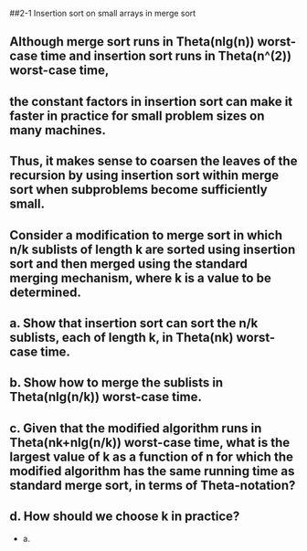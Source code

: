 ##2-1	Insertion sort on small arrays in merge sort
##	Although merge sort runs in Theta(nlg(n)) worst-case time and insertion sort runs in Theta(n^(2)) worst-case time, 
##	the constant factors in insertion sort can make it faster in practice for small problem sizes on many machines. 
##	Thus, it makes sense to **coarsen** the leaves of the recursion by using insertion sort within merge sort when subproblems become sufficiently small. 
##	Consider a modification to merge sort in which n/k sublists of length k are sorted using insertion sort and then merged using the standard merging mechanism, where k is a value to be determined.

##	a. Show that insertion sort can sort the n/k sublists, each of length k, in Theta(nk) worst-case time.

##	b. Show how to merge the sublists in Theta(nlg(n/k)) worst-case time.

##	c. Given that the modified algorithm runs in Theta(nk+nlg(n/k)) worst-case time, what is the largest value of k as a function of n for which the modified algorithm has the same running time as standard merge sort, in terms of Theta-notation?

##	d. How should we choose k in practice?
- a.	